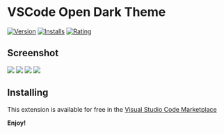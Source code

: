 # VSCode Open Dark Theme

<a href="https://marketplace.visualstudio.com/items?itemName=hung92.open-dark"><img src="https://vsmarketplacebadge.apphb.com/version-short/hung92.open-dark.svg" alt="Version"></a>
<a href="https://marketplace.visualstudio.com/items?itemName=hung92.open-dark"><img src="https://vsmarketplacebadge.apphb.com/installs-short/hung92.open-dark.svg" alt="Installs"></a>
<a href="https://marketplace.visualstudio.com/items?itemName=hung92.open-dark"><img src="https://vsmarketplacebadge.apphb.com/rating-short/hung92.open-dark.svg" alt="Rating"></a>

## Screenshot

![](https://raw.githubusercontent.com/hung92/open-dark-theme/main/assets/demo1.png)
![](https://raw.githubusercontent.com/hung92/open-dark-theme/main/assets/demo2.png)
![](https://raw.githubusercontent.com/hung92/open-dark-theme/main/assets/demo3.png)
![](https://raw.githubusercontent.com/hung92/open-dark-theme/main/assets/demo4.png)

## Installing

This extension is available for free in the [Visual Studio Code Marketplace](https://marketplace.visualstudio.com/items?itemName=hung92.open-dark)

**Enjoy!**